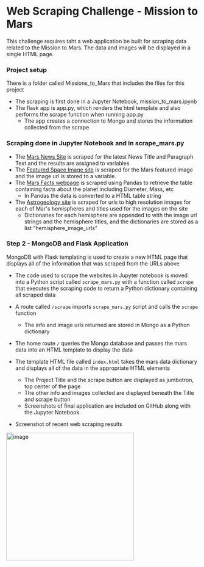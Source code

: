 # Web Scraping Challenge - Mission to Mars

This challenge requires taht a web application be built for scraping data related to the Mission to Mars. The data and images will be displayed in a single HTML page.

### Project setup

There is a folder called Missions_to_Mars that includes the files for this project  
* The scraping is first done in a Jupyter Notebook, mission_to_mars.ipynb
* The flask app is app.py, which renders the html template and also performs the scrape function when running app.py
    * The app creates a connection to Mongo and stores the information collected from the scrape

### Scraping done in Jupyter Notebook and in scrape_mars.py

* The [Mars News Site](https://redplanetscience.com/) is scraped for the latest News Title and Paragraph Text and the results are assigned to variables
* The [Featured Space Image site](https://spaceimages-mars.com) is scraped for the Mars featured image and the image url is stored to a variable.
* The [Mars Facts webpage](https://galaxyfacts-mars.com) is scraped using Pandas to retrieve the table containing facts about the planet including Diameter, Mass, etc  
    * In Pandas the data is converted to a HTML table string
* The [Astrogeology site](https://marshemispheres.com/) is scraped for urls to high resolution images for each of Mar's hemispheres and titles used for the images on the site
    * Dictionaries for each hemisphere are appended to with the image url strings and the hemisphere titles, and the dictionaries are stored as a list "hemisphere_image_urls"

### Step 2 - MongoDB and Flask Application

MongoDB with Flask templating is used to create a new HTML page that displays all of the information that was scraped from the URLs above

* The code used to scrape the websites in Jupyter notebook is moved into a Python script called `scrape_mars.py` with a function called `scrape` that executes the scraping code to return a Python dictionary containing all scraped data

* A route called `/scrape` imports `scrape_mars.py` script and calls the `scrape` function
    * The info and image urls returned are stored in Mongo as a Python dictionary

* The home route `/` queries the Mongo database and passes the mars data into an HTML template to display the data

* The template HTML file called `index.html` takes the mars data dictionary and displays all of the data in the appropriate HTML elements
    * The Project Title and the scrape button are displayed as jumbotron, top center of the page
    * The other info and images collected are displayed beneath the Title and scrape button
    * Screenshots of final application are included on GitHub along with the Jupyter Notebook

* Screenshot of recent web scraping results
<img width="335" alt="image" src="https://user-images.githubusercontent.com/78495351/149627325-8a6d58e9-aeab-4c06-a06c-dacfa614179e.png">


